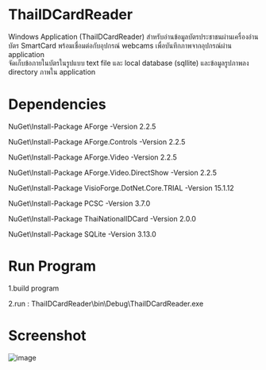 # ThaiIDCardReader

Windows Application (ThaiIDCardReader)
สำหรับอ่านข้อมูลบัตรประชาชนผ่านเครื่องอ่านบัตร SmartCard พร้อมเชื่อมต่อกับอุปกรณ์ webcams เพื่อบันทึกภาพจากอุปกรณ์ผ่าน application  
จัดเก็บข้อภายในบัตรในรูปแบบ text file และ local database (sqllite) และข้อมูลรูปภาพลง directory ภาพใน application



# Dependencies

NuGet\Install-Package AForge -Version 2.2.5

NuGet\Install-Package AForge.Controls -Version 2.2.5

NuGet\Install-Package AForge.Video -Version 2.2.5

NuGet\Install-Package AForge.Video.DirectShow -Version 2.2.5

NuGet\Install-Package VisioForge.DotNet.Core.TRIAL -Version 15.1.12

NuGet\Install-Package PCSC -Version 3.7.0

NuGet\Install-Package ThaiNationalIDCard -Version 2.0.0

NuGet\Install-Package SQLite -Version 3.13.0


# Run Program

1.build program

2.run : ThaiIDCardReader\bin\Debug\ThaiIDCardReader.exe

# Screenshot

![image](https://user-images.githubusercontent.com/19383360/234030078-b502118d-39d5-4d72-8719-852bf94bbb3a.png)
